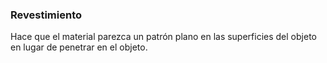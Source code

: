 
### Revestimiento
Hace que el material parezca un patrón plano en las superficies del objeto en lugar de penetrar en el objeto.
